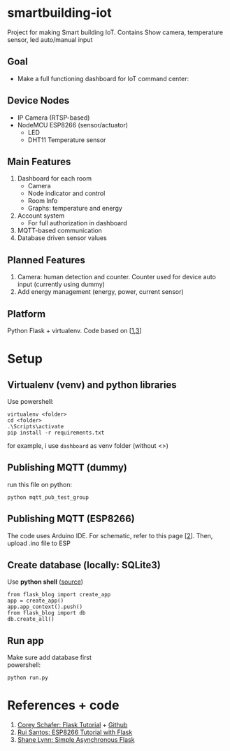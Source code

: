 # smartbuilding-iot
Project for making Smart building IoT. Contains Show camera, temperature sensor, led auto/manual input

## Goal
- Make a full functioning dashboard for IoT command center:

## Device Nodes
- IP Camera (RTSP-based)
- NodeMCU ESP8266 (sensor/actuator)
  - LED
  - DHT11 Temperature sensor

## Main Features
1. Dashboard for each room
   - Camera
   - Node indicator and control
   - Room Info
   - Graphs: temperature and energy
2. Account system
   - For full authorization in dashboard
3. MQTT-based communication
4. Database driven sensor values

## Planned Features
1. Camera: human detection and counter. Counter used for device auto input (currently using dummy)
2. Add energy management (energy, power, current sensor)
## Platform
Python Flask + virtualenv. Code based on [[1](https://github.com/CoreyMSchafer/code_snippets/tree/master/Python/Flask_Blog),[3](https://www.shanelynn.ie/asynchronous-updates-to-a-webpage-with-flask-and-socket-io/)]
# Setup 
## Virtualenv (venv) and python libraries
Use powershell:
```
virtualenv <folder>
cd <folder>
.\Scripts\activate
pip install -r requirements.txt
```
for example, i use `dashboard` as venv folder (without <>)
## Publishing MQTT (dummy)
run this file on python:
```
python mqtt_pub_test_group
```
## Publishing MQTT (ESP8266)
The code uses Arduino IDE. For schematic, refer to this page [[2](https://randomnerdtutorials.com/esp8266-publishing-dht22-readings-with-mqtt-to-raspberry-pi/#more-31752)]. Then, upload .ino file to ESP

## Create database (locally: SQLite3)
Use **python shell** ([source](https://github.com/CoreyMSchafer/code_snippets/issues/75))

```
from flask_blog import create_app
app = create_app()
app.app_context().push()
from flask_blog import db
db.create_all()
```
## Run app
Make sure add database first    
powershell:
```
python run.py
```
# References + code
1. [Corey Schafer: Flask Tutorial](https://www.youtube.com/watch?v=QnDWIZuWYW0&list=PL-osiE80TeTs4UjLw5MM6OjgkjFeUxCYH&index=2) + [Github](https://github.com/CoreyMSchafer/code_snippets/tree/master/Python/Flask_Blog)
2. [Rui Santos: ESP8266 Tutorial with Flask](https://randomnerdtutorials.com/esp8266-publishing-dht22-readings-with-mqtt-to-raspberry-pi/#more-31752)
3. [Shane Lynn: Simple Asynchronous Flask](https://www.shanelynn.ie/asynchronous-updates-to-a-webpage-with-flask-and-socket-io/)
